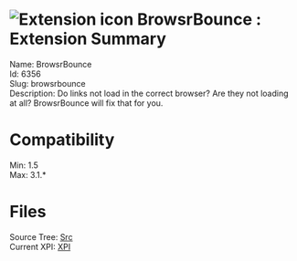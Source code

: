 # ![Extension icon](https://addons.thunderbird.net/static/img/addon-icons/default-64.png) BrowsrBounce : Extension Summary

Name: BrowsrBounce  
Id: 6356  
Slug: browsrbounce  
Description: Do links not load in the correct browser? Are they not loading at all? BrowsrBounce will fix that for you.
  

# Compatibility
Min: 1.5  
Max: 3.1.*  

# Files

Source Tree: [Src](C:/Dev/Thunderbird/ThunderKdB/xall/xOther/6356-browsrbounce/src)  
Current XPI: [XPI](C:/Dev/Thunderbird/ThunderKdB/xall/xOther/6356-browsrbounce/xpi)  



